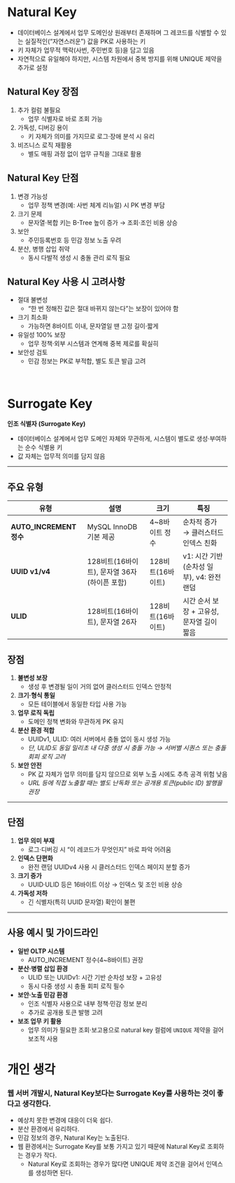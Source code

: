 # Natural Key
- 데이터베이스 설계에서 업무 도메인상 원래부터 존재하며 그 레코드를 식별할 수 있는 실질적인(“자연스러운”) 값을 PK로 사용하는 키
- 키 자체가 업무적 맥락(사번, 주민번호 등)을 담고 있음
- 자연적으로 유일해야 하지만, 시스템 차원에서 중복 방지를 위해 UNIQUE 제약을 추가로 설정

## Natural Key 장점
1. 추가 컬럼 불필요
    - 업무 식별자로 바로 조회 가능
2. 가독성, 디버깅 용이
    - 키 자체가 의미를 가지므로 로그·장애 분석 시 유리
3. 비즈니스 로직 재활용
    - 별도 매핑 과정 없이 업무 규칙을 그대로 활용

## Natural Key 단점
1. 변경 가능성
    - 업무 정책 변경(예: 사번 체계 리뉴얼) 시 PK 변경 부담
2. 크기 문제
    - 문자열·복합 키는 B-Tree 높이 증가 → 조회·조인 비용 상승
3. 보안
    - 주민등록번호 등 민감 정보 노출 우려
4. 분산, 병행 삽입 취약
    - 동시 다발적 생성 시 충돌 관리 로직 필요

## Natural Key 사용 시 고려사항
- 절대 불변성
    - “한 번 정해진 값은 절대 바뀌지 않는다”는 보장이 있어야 함
- 크기 최소화
    - 가능하면 8바이트 이내, 문자열일 땐 고정 길이·짧게
- 유일성 100% 보장
    - 업무 정책·외부 시스템과 연계해 중복 제로를 확실히
- 보안성 검토
    - 민감 정보는 PK로 부적합, 별도 토큰 발급 고려

<br>

# Surrogate Key

**인조 식별자 (Surrogate Key)**  
- 데이터베이스 설계에서 업무 도메인 자체와 무관하게, 시스템이 별도로 생성·부여하는 순수 식별용 키  
- 값 자체는 업무적 의미를 담지 않음

---

## 주요 유형
| 유형                     | 설명                            | 크기           | 특징                           |
| ---------------------- | ----------------------------- | ------------ | ---------------------------- |
| **AUTO\_INCREMENT 정수** | MySQL InnoDB 기본 제공            | 4\~8바이트 정수   | 순차적 증가 → 클러스터드 인덱스 친화        |
| **UUID v1/v4**         | 128비트(16바이트), 문자열 36자(하이픈 포함) | 128비트(16바이트) | v1: 시간 기반(순차성 일부), v4: 완전 랜덤 |
| **ULID**               | 128비트(16바이트), 문자열 26자         | 128비트(16바이트) | 시간 순서 보장 + 고유성, 문자열 길이 짧음    |


## 장점

1. **불변성 보장**  
   - 생성 후 변경될 일이 거의 없어 클러스터드 인덱스 안정적  
2. **크기·형식 통일**  
   - 모든 테이블에서 동일한 타입 사용 가능  
3. **업무 로직 독립**  
   - 도메인 정책 변화와 무관하게 PK 유지  
4. **분산 환경 적합**  
   - UUIDv1, ULID: 여러 서버에서 충돌 없이 동시 생성 가능  
   - *단, ULID도 동일 밀리초 내 다중 생성 시 충돌 가능 → 서버별 시퀀스 또는 충돌 회피 로직 고려*  
5. **보안 안전**  
   - PK 값 자체가 업무 의미를 담지 않으므로 외부 노출 시에도 추측 공격 위험 낮음  
   - *URL 등에 직접 노출할 때는 별도 난독화 또는 공개용 토큰(public ID) 발행을 권장*

---

## 단점

1. **업무 의미 부재**  
   - 로그·디버깅 시 “이 레코드가 무엇인지” 바로 파악 어려움  
2. **인덱스 단편화**  
   - 완전 랜덤 UUIDv4 사용 시 클러스터드 인덱스 페이지 분할 증가  
3. **크기 증가**  
   - UUID·ULID 등은 16바이트 이상 → 인덱스 및 조인 비용 상승  
4. **가독성 저하**  
   - 긴 식별자(특히 UUID 문자열) 확인이 불편  

---

## 사용 예시 및 가이드라인

- **일반 OLTP 시스템**  
  - AUTO_INCREMENT 정수(4~8바이트) 권장  
- **분산·병렬 삽입 환경**  
  - ULID 또는 UUIDv1: 시간 기반 순차성 보장 + 고유성  
  - 동시 다중 생성 시 충돌 회피 로직 필수  
- **보안·노출 민감 환경**  
  - 인조 식별자 사용으로 내부 정책·민감 정보 분리  
  - 추가로 공개용 토큰 발행 고려  
- **보조 업무 키 활용**  
  - 업무 의미가 필요한 조회·보고용으로 natural key 컬럼에 `UNIQUE` 제약을 걸어 보조적 사용  


# 개인 생각
### 웹 서버 개발시, Natural Key보다는 Surrogate Key를 사용하는 것이 좋다고 생각한다.
- 예상치 못한 변경에 대응이 더욱 쉽다.
- 분산 환경에서 유리하다.
- 민감 정보의 경우, Natural Key는 노출된다.
- 웹 환경에서는 Surrogate Key를 보통 가지고 있기 때문에 Natural Key로 조회하는 경우가 작다.
    - Natural Key로 조회하는 경우가 많다면 UNIQUE 제약 조건을 걸어서 인덱스를 생성하면 된다.
